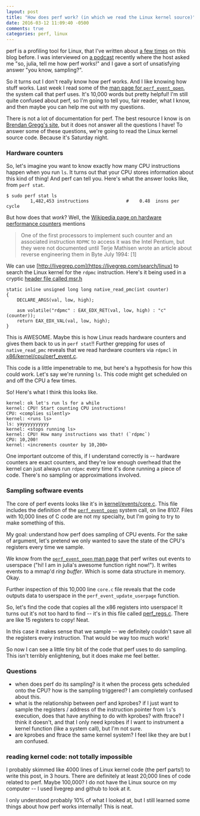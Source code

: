 ```yaml
---
layout: post
title: "How does perf work? (in which we read the Linux kernel source)"
date: 2016-03-12 11:09:40 -0500
comments: true
categories: perf, linux
---
```


perf is a profiling tool for Linux, that I've written about [a few times](/blog/categories/perf) on this blog before. I was interviewed on [a podcast](http://embedded.fm/episodes/141) recently where the host asked me "so, julia, tell me how perf works!" and I gave a sort of unsatisfying answer "you know, sampling?".

So it turns out I don't really know how perf works. And I like knowing how stuff works. Last week I read some of the [man page for `perf_event_open`](http://man7.org/linux/man-pages/man2/perf_event_open.2.html), the system call that perf uses. It's 10,000 words but pretty helpful! I'm still quite confused about perf, so I'm going to tell you, fair reader, what I know, and then maybe you can help me out with my questions.

There is not a lot of documentation for perf. The best resource I know is on [Brendan Gregg's site](http://www.brendangregg.com/perf.html), but it does not answer all the questions I have! To answer some of these questions, we're going to read the Linux kernel source code. Because it's Saturday night.

### Hardware counters

So, let's imagine you want to know exactly how many CPU instructions happen when you run `ls`. It turns out that your CPU stores information about this kind of thing! And perf can tell you. Here's what the answer looks like, from `perf stat`.

```
$ sudo perf stat ls
         1,482,453 instructions              #    0.48  insns per cycle        

```


But how does that *work*? Well, the [Wikipedia page on hardware performance counters](https://en.wikipedia.org/wiki/Hardware_performance_counter) mentions

> One of the first processors to implement such counter and an associated
> instruction `RDPMC` to access it was the Intel Pentium, but they were not
> documented until Terje Mathisen wrote an article about reverse engineering
> them in Byte July 1994: [1]

We can use [http://livegrep.com](https://livegrep.com/search/linux) to search the Linux kernel for the `rdpmc` instruction. Here's it being used in a cryptic [header file called msr.h](https://github.com/torvalds/linux/blob/v4.3/arch/x86/include/asm/msr.h#L158-L164)

```
static inline unsigned long long native_read_pmc(int counter)
{
    DECLARE_ARGS(val, low, high);

    asm volatile("rdpmc" : EAX_EDX_RET(val, low, high) : "c" (counter));
    return EAX_EDX_VAL(val, low, high);
}
```

This is AWESOME. Maybe this is how Linux reads hardware counters and gives them back to us in `perf stat`!! Further grepping for uses of `native_read_pmc` reveals that we read hardware counters via `rdpmcl` in [x86/kernel/cpu/perf_event.c](https://github.com/torvalds/linux/blob/v4.3/arch/x86/kernel/cpu/perf_event.c#L84).

This code is a little impenetrable to me, but here's a hypothesis for how this could work. Let's say we're running `ls`. This code might get scheduled on and off the CPU a few times.

So! Here's what I think this looks like.

```
kernel: ok let's run ls for a while
kernel: CPU! Start counting CPU instructions!
CPU: <complies silently>
kernel: <runs ls>
ls: yayyyyyyyyyy
kernel: <stops running ls>
kernel: CPU! How many instructions was that! (`rdpmc`)
CPU: 10,200!
kernel: <increments counter by 10,200>
```


One important outcome of this, if I understand correctly is -- hardware counters are exact counters, and they're low enough overhead that the kernel can just always run `rdpmc` every time it's done running a piece of code. There's no sampling or approximations involved.

### Sampling software events

The core of perf events looks like it's in [kernel/events/core.c](https://github.com/torvalds/linux/blob/v4.3/kernel/events/core.c). This file includes the definition of the [`perf_event_open`](https://github.com/torvalds/linux/blob/v4.3/kernel/events/core.c#L8107) system call, on line 8107. Files with 10,000 lines of C code are not my specialty, but I'm going to try to make something of this.

My goal: understand how perf does sampling of CPU events. For the sake of argument, let's pretend we only wanted to save the state of the CPU's registers every time we sample.

We know from the [`perf_event_open` man page](http://man7.org/linux/man-pages/man2/perf_event_open.2.html) that perf writes out events to userspace ("hi! I am in julia's awesome function right now!"). It writes events to a mmap'd _ring buffer_. Which is some data structure in memory. Okay.

Further inspection of this 10,000 line `core.c` file reveals that the code outputs data to userspace in the `perf_event_update_userpage` function.

So, let's find the code that copies all the x86 registers into userspace! It turns out it's not too hard to find -- it's in this file called [perf_regs.c](https://github.com/torvalds/linux/blob/v4.3/arch/x86/kernel/perf_regs.c#L114-L118). There are like 15 registers to copy! Neat.

In this case it makes sense that we sample -- we definitely couldn't save all the registers every instruction. That would be way too much work!

So now I can see a little tiny bit of the code that perf uses to do sampling. This isn't terribly enlightening, but it does make me feel better.

### Questions

* when does perf do its sampling? is it when the process gets scheduled onto the CPU? how is the sampling triggered? I am completely confused about this.
* what is the relationship between perf and kprobes? if I just want to sample the registers / address of the instruction pointer from `ls`'s execution, does that have anything to do with kprobes? with ftrace? I think it doesn't, and that I only need kprobes if I want to instrument a kernel function (like a system call), but I'm not sure.
* are kprobes and ftrace the same kernel system? I feel like they are but I am confused.

### reading kernel code: not totally impossible

I probably skimmed like 4000 lines of Linux kernel code (the perf parts!) to write this post, in 3 hours. There are definitely at least 20,000 lines of code related to perf. Maybe 100,000? I do not have the Linux source on my computer -- I used livegrep and github to look at it.

I only understood probably 10% of what I looked at, but I still learned some things about how perf works internally! This is neat.